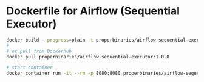 # Dockerfile for Airflow (Sequential Executor)

```sh
docker build --progress=plain -t properbinaries/airflow-sequential-executor:1.0.0 -f ./Dockerfile.airflow .
# 
# or pull from Dockerhub
docker pull properbinaries/airflow-sequential-executor:1.0.0

# start container
docker container run -it --rm -p 8080:8080 properbinaries/airflow-sequential-executor:1.0.0 /bin/bash
```
